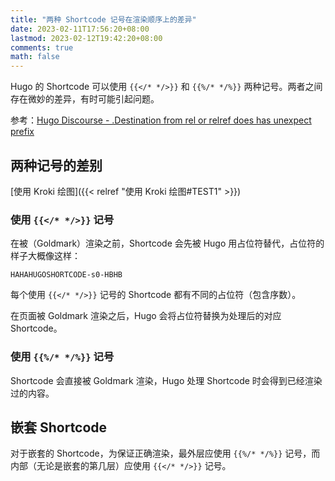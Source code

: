 ```yaml
---
title: "两种 Shortcode 记号在渲染顺序上的差异"
date: 2023-02-11T17:56:20+08:00
lastmod: 2023-02-12T19:42:20+08:00
comments: true
math: false
---
```


Hugo 的 Shortcode 可以使用 `{{</* */>}}` 和 `{{%/* */%}}` 两种记号。两者之间存在微妙的差异，有时可能引起问题。

参考：[Hugo Discourse - .Destination from rel or relref does has unexpect prefix](https://discourse.gohugo.io/t/solved-destination-from-rel-or-relref-does-has-unexpect-prefix/42848/2)

<!--more-->

## 两种记号的差别

[使用 Kroki 绘图]({{< relref "使用 Kroki 绘图#TEST1" >}})

### 使用 `{{</* */>}}` 记号

在被（Goldmark）渲染之前，Shortcode 会先被 Hugo 用占位符替代，占位符的样子大概像这样：

    HAHAHUGOSHORTCODE-s0-HBHB

每个使用 `{{</* */>}}` 记号的 Shortcode 都有不同的占位符（包含序数）。

在页面被 Goldmark 渲染之后，Hugo 会将占位符替换为处理后的对应 Shortcode。

### 使用 `{{%/* */%}}` 记号

Shortcode 会直接被 Goldmark 渲染，Hugo 处理 Shortcode 时会得到已经渲染过的内容。

## 嵌套 Shortcode

对于嵌套的 Shortcode，为保证正确渲染，最外层应使用 `{{%/* */%}}` 记号，而内部（无论是嵌套的第几层）应使用 `{{</* */>}}` 记号。
